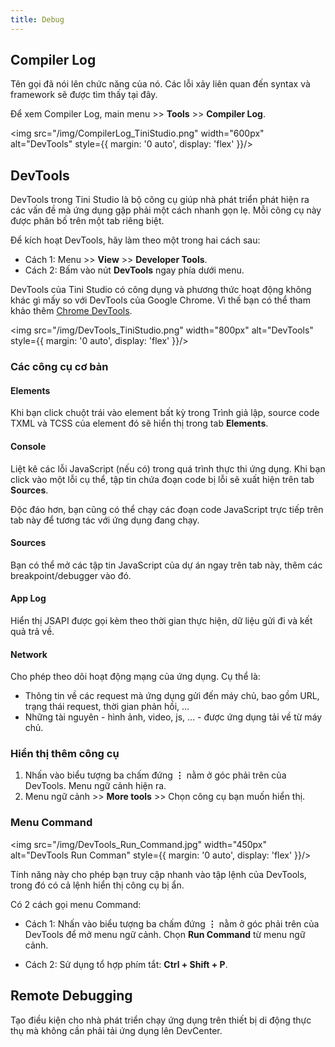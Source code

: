 ```yaml
---
title: Debug
---
```

## Compiler Log

Tên gọi đã nói lên chức năng của nó. Các lỗi xảy liên quan đến syntax và framework sẽ được tìm thấy tại đây.

Để xem Compiler Log, main menu >> **Tools** >> **Compiler Log**.

<img src="/img/CompilerLog_TiniStudio.png" width="600px" alt="DevTools" style={{ margin: '0 auto', display: 'flex' }}/>

## DevTools

DevTools trong Tini Studio là bộ công cụ giúp nhà phát triển phát hiện ra các vấn đề mà ứng dụng gặp phải một cách nhanh gọn lẹ. Mỗi công cụ này được phân bố trên một tab riêng biệt.

Để kích hoạt DevTools, hãy làm theo một trong hai cách sau:

- Cách 1: Menu >> **View** >> **Developer Tools**.
- Cách 2: Bấm vào nút **DevTools** ngay phía dưới menu.

DevTools của Tini Studio có công dụng và phương thức hoạt động không khác gì mấy so với DevTools của Google Chrome. Vì thế bạn có thể tham khảo thêm [Chrome DevTools](https://developer.chrome.com/docs/devtools/).

<img src="/img/DevTools_TiniStudio.png" width="800px" alt="DevTools" style={{ margin: '0 auto', display: 'flex' }}/>

### Các công cụ cơ bản

#### Elements

Khi bạn click chuột trái vào element bất kỳ trong Trình giả lập, source code TXML và TCSS của element đó sẽ hiển thị trong tab **Elements**.

#### Console

Liệt kê các lỗi JavaScript (nếu có) trong quá trình thực thi ứng dụng. Khi bạn click vào một lỗi cụ thể, tập tin chứa đoạn code bị lỗi sẽ xuất hiện trên tab **Sources**.

Độc đáo hơn, bạn cũng có thể chạy các đoạn code JavaScript trực tiếp trên tab này để tương tác với ứng dụng đang chạy.

#### Sources

Bạn có thể mở các tập tin JavaScript của dự án ngay trên tab này, thêm các breakpoint/debugger vào đó.

#### App Log

Hiển thị JSAPI được gọi kèm theo thời gian thực hiện, dữ liệu gửi đi và kết quả trả về.

#### Network

Cho phép theo dõi hoạt động mạng của ứng dụng. Cụ thể là:

- Thông tin về các request mà ứng dụng gửi đến máy chủ, bao gồm URL, trạng thái request, thời gian phản hồi, …
- Những tài nguyên - hình ảnh, video, js, … -  được ứng dụng tải về từ máy chủ.

### Hiển thị thêm công cụ

1. Nhấn vào biểu tượng ba chấm đứng **⋮** nằm ở góc phải trên của DevTools. Menu ngữ cảnh hiện ra.
2. Menu ngữ cảnh >> **More tools** >> Chọn công cụ bạn muốn hiển thị.

### Menu Command

<img src="/img/DevTools_Run_Command.jpg" width="450px" alt="DevTools Run Comman" style={{ margin: '0 auto', display: 'flex' }}/>

Tính năng này cho phép bạn truy cập nhanh vào tập lệnh của DevTools, trong đó có cả lệnh hiển thị công cụ bị ẩn.

Có 2 cách gọi menu Command:

- Cách 1: Nhấn vào biểu tượng ba chấm đứng **⋮** nằm ở góc phải trên của DevTools để mở menu ngữ cảnh. Chọn **Run Command** từ menu ngữ cảnh.

- Cách 2: Sử dụng tổ hợp phím tắt: **Ctrl + Shift + P**.

## Remote Debugging

Tạo điều kiện cho nhà phát triển chạy ứng dụng trên thiết bị di động thực thụ mà không cần phải tải ứng dụng lên DevCenter.

